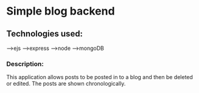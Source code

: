 # Simple blog backend 

## Technologies used: 
-->ejs 
-->express
-->node 
-->mongoDB

### Description:
This application allows posts to be posted in to a blog and then be deleted or edited. 
The posts are shown chronologically. 